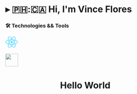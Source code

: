 


# ▸ 🇵🇭:🇨🇦 Hi, I'm Vince Flores 

### 🛠️ Technologies && Tools 
<div>
  <img src ='https://github.com/devicons/devicon/blob/master/icons/react/react-original.svg' width='40' height ='40'/>&nbsp; 

  <img src ='' width='40' height ='40'/>&nbsp; 
  <!-- <img src ='' width='40' height ='40'/>&nbsp;  -->



</div> 


<div align= 'center'>
<h1> Hello World</h1>
</div> 






